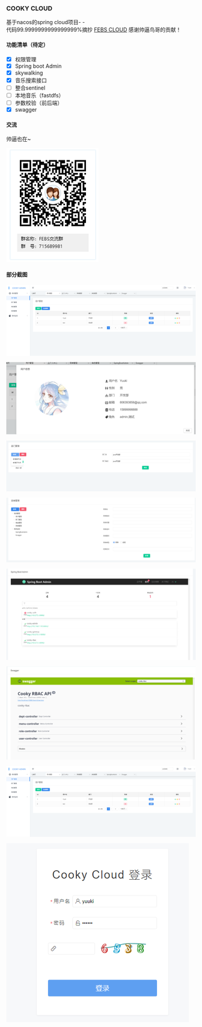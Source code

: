 ### COOKY CLOUD
基于nacos的spring cloud项目- -<br>
代码99.9999999999999999%摘抄 [FEBS CLOUD](https://github.com/wuyouzhuguli/FEBS-Cloud) 感谢帅逼鸟哥的贡献！
#### 功能清单（待定）
- [x] 权限管理
- [X] Spring boot Admin
- [X] skywalking
- [X] 音乐搜索接口
- [ ] 整合sentinel
- [ ] 本地音乐（fastdfs）
- [ ] 参数校验（前后端）
- [X] swagger

#### 交流
帅逼也在~

![qq](img/QQ.jpg)
#### 部分截图

![1](img/TIM截图20191204200109.png)

![2](img/TIM截图20191204200151.png)

![3](img/TIM截图20191204200214.png)

![4](img/TIM截图20191204200227.png)

![5](img/TIM截图20191204200238.png)

![6](img/TIM截图20191204200305.png)

![7](img/TIM截图20191204200109.png)

![8](img/TIM截图20191204200317.png)
